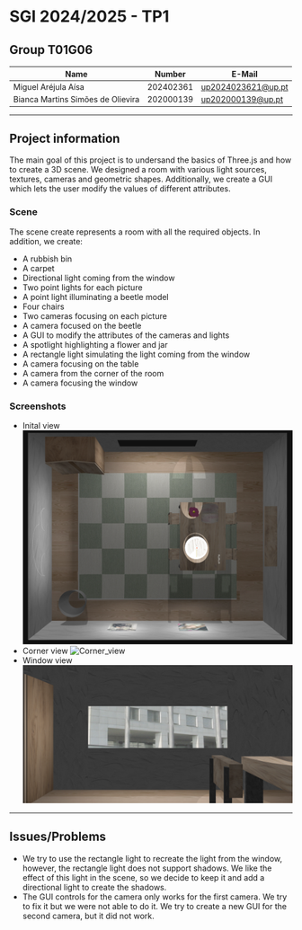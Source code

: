# SGI 2024/2025 - TP1

## Group T01G06
| Name             | Number    | E-Mail             |
| ---------------- | --------- | ------------------ |
| Miguel Aréjula Aísa        | 202402361 | up2024023621@up.pt               |
| Bianca Martins Simões de Olievira| 202000139 | up202000139@up.pt               |

----
## Project information
The main goal of this project is to undersand the basics of Three.js and how to create a 3D scene. We designed a room with various light sources, textures, cameras and geometric shapes. Additionally, we create a GUI which lets the user modify the values of different attributes.
### Scene
The scene create represents a room with all the required objects. In addition, we create:
 - A rubbish bin
 - A carpet
 - Directional light coming from the window
 - Two point lights for each picture
 - A point light illuminating a beetle model
 - Four chairs
 - Two cameras focusing on each picture
 - A camera focused on the beetle
 - A GUI to modify the attributes of the cameras and lights
 - A spotlight highlighting a flower and jar
 - A rectangle light simulating the light coming from the window
 - A camera focusing on the table
 - A camera from the corner of the room
 - A camera focusing the window

 ### Screenshots
- Inital view
![Initial_view](./screenshots/initial.png)
- Corner view
![Corner_view](./screenshots/prespective.png)
- Window view
![Window_view](./screenshots/window.png)
 
----
## Issues/Problems

- We try to use the rectangle light to recreate the light from the window, however, the rectangle light does not support shadows. We like the effect of this light in the scene, so we decide to keep it and add a directional light to create the shadows. 
- The GUI controls for the camera only works for the first camera. We try to fix it but we were not able to do it. We try to create a new GUI for the second camera, but it did not work.